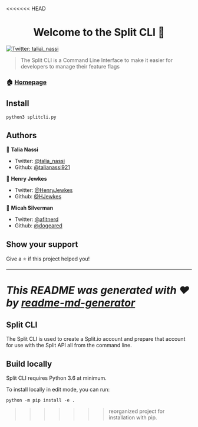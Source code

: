 <<<<<<< HEAD
<h1 align="center">Welcome to the Split CLI 👋</h1>
<p>
  <a href="https://twitter.com/talia\_nassi" target="_blank">
    <img alt="Twitter: talia\_nassi" src="https://img.shields.io/twitter/follow/talia\_nassi.svg?style=social" />
  </a>
</p>

> The Split CLI is a Command Line Interface to make it easier for developers to manage their feature flags

### 🏠 [Homepage](www.split.io)

## Install

```sh
python3 splitcli.py
```

## Authors

👤 **Talia Nassi**

* Twitter: [@talia\_nassi](https://twitter.com/talia\_nassi)
* Github: [@talianassi921](https://github.com/talianassi921)

👤 **Henry Jewkes**

* Twitter: [@HenryJewkes](https://twitter.com/HenryJewkes)
* Github: [@HJewkes](https://github.com/HJewkes)

👤 **Micah Silverman**

* Twitter: [@afitnerd](https://twitter.com/afitnerd)
* Github: [@dogeared](https://github.com/dogeared)



## Show your support

Give a ⭐️ if this project helped you!

***
_This README was generated with ❤️ by [readme-md-generator](https://github.com/kefranabg/readme-md-generator)_
=======
Split CLI
----------
The Split CLI is used to create a Split.io account and prepare that account for use with the Split API all from the command line.

## Build locally

Split CLI requires Python 3.6 at minimum.

To install locally in edit mode, you can run:

```
python -m pip install -e .
```

>>>>>>> reorganized project for installation with pip.
